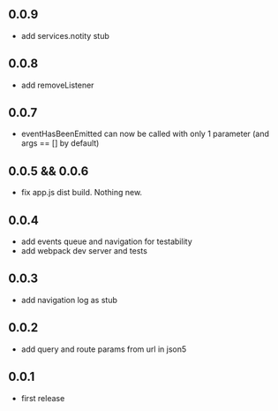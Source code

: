 ## 0.0.9

* add services.notity stub

## 0.0.8

* add removeListener

## 0.0.7

* eventHasBeenEmitted can now be called with only 1 parameter (and args == [] by default)

## 0.0.5 && 0.0.6

* fix app.js dist build. Nothing new.

## 0.0.4

* add events queue and navigation for testability
* add webpack dev server and tests

## 0.0.3

* add navigation log as stub

## 0.0.2

* add query and route params from url in json5

## 0.0.1

* first release
